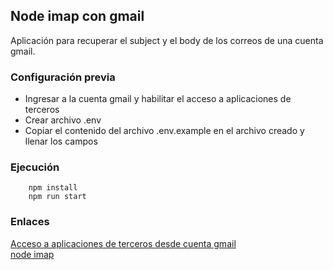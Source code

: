 ## Node imap con gmail

Aplicación para recuperar el subject y el body de los correos de una cuenta gmail.

### Configuración previa
- Ingresar a la cuenta gmail y habilitar el acceso a aplicaciones de terceros
- Crear archivo .env
- Copiar el contenido del archivo .env.example en el archivo creado y llenar los campos

### Ejecución
```
    npm install
    npm run start
```

### Enlaces
[Acceso a aplicaciones de terceros desde cuenta gmail](https://support.google.com/accounts/answer/185833?hl=es-419)  
[node imap](https://github.com/mikebevz/node-imap)